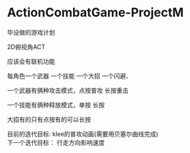 # ActionCombatGame-ProjectM
毕设做的游戏计划

2D俯视角ACT

应该会有联机功能

每角色一个武器 一个技能 一个大招 一个闪避、

一个武器有俩种攻击模式，点按普攻 长按重击

一个技能有俩种释放模式，单按 长按

大招有的只有点按有的可以长按

目前的迭代目标:
    klee的普攻动画(需要用贝塞尔曲线完成)  
下一个迭代目标：
    行走方向影响速度

